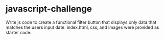 # javascript-challenge

Write js code to create a functional filter button that displays only data that matches the users input date. index.html, css, and images were provided as starter code.
